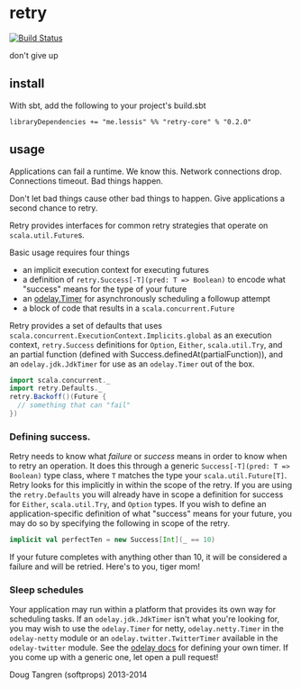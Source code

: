 # retry

[![Build Status](https://travis-ci.org/softprops/retry.png?branch=master)](https://travis-ci.org/softprops/retry)

don't give up

## install

With sbt, add the following to your project's build.sbt

    libraryDependencies += "me.lessis" %% "retry-core" % "0.2.0"

## usage

Applications can fail a runtime. We know this. Network connections drop. Connections timeout. Bad things happen.

Don't let bad things cause other bad things to happen. Give applications a second chance to retry.

Retry provides interfaces for common retry strategies that operate on `scala.util.Future`s.

Basic usage requires four things 

- an implicit execution context for executing futures 
- a definition of `retry.Success[-T](pred: T => Boolean)` to encode what "success" means for the type of your future
- an [odelay.Timer][timer] for asynchronously scheduling a followup attempt
- a block of code that results in a `scala.concurrent.Future`

Retry provides a set of defaults that uses `scala.concurrent.ExecutionContext.Implicits.global` as an execution context, `retry.Success` definitions for `Option`, `Either`, `scala.util.Try`, and an partial function (defined with Success.definedAt(partialFunction)), and an `odelay.jdk.JdkTimer` for use as an `odelay.Timer` out of the box.

```scala
import scala.concurrent._
import retry.Defaults._
retry.Backoff()(Future {
  // something that can "fail"
})
```

### Defining success.

Retry needs to know what _failure_ or _success_ means in order to know when to retry an operation. It does this through a generic `Success[-T](pred: T => Boolean)` type class, where `T` matches the type your `scala.util.Future[T]`. Retry looks for this implicitly in within the scope of the retry.
If you are using the `retry.Defaults` you will already have in scope a definition for success for `Either`, `scala.util.Try`, and `Option` types.
If you wish to define an application-specific definition of what "success" means for your future, you may do so by specifying the following in scope of the retry.

```scala
implicit val perfectTen = new Success[Int](_ == 10)
```

If your future completes with anything other than 10, it will be considered a failure and will be retried. Here's to you, tiger mom!

### Sleep schedules

Your application may run within a platform that provides its own way for scheduling tasks. If an `odelay.jdk.JdkTimer` isn't what you're looking for, you may wish to use the `odelay.Timer` for netty, `odelay.netty.Timer` in the `odelay-netty` module or an `odelay.twitter.TwitterTimer` available in the `odelay-twitter` module. See the [odelay docs][odelay] for defining your own timer. If you come up with a generic one, let open a pull request!

Doug Tangren (softprops) 2013-2014

[timer]: https://github.com/softprops/odelay#timers
[odelay]: https://github.com/softprops/odelay#readme
